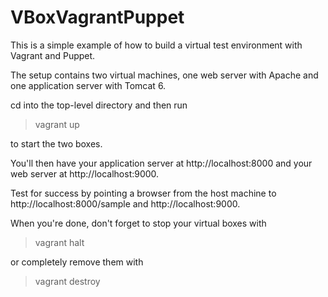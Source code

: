 VBoxVagrantPuppet
=================

This is a simple example of how to build a virtual test environment with Vagrant and Puppet.

The setup contains two virtual machines, one web server with Apache and one application server with Tomcat 6.

cd into the top-level directory and then run

> vagrant up

to start the two boxes.

You'll then have your application server at http://localhost:8000 and your web server at http://localhost:9000.

Test for success by pointing a browser from the host machine to http://localhost:8000/sample and http://localhost:9000.

When you're done, don't forget to stop your virtual boxes with

> vagrant halt

or completely remove them with

> vagrant destroy

